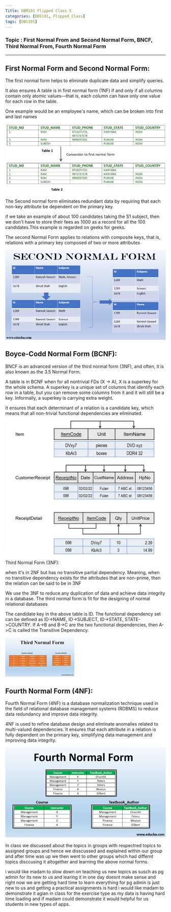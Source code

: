 ```yaml
---
Title: DBM101 Flipped Class 5
categories: [DBS101, Flipped_Class]
tags: [DBS101]
---
```


### Topic : First Normal From and Second Normal Form, BNCF, Third Normal From, Fourth Normal Form
---

## First Normal Form and Second Normal Form:

The first normal form helps to eliminate duplicate data and simplify queries.

It also ensures A table is in first normal form (1NF) if and only if all columns contain only atomic values—that is, each column can have only one value for each row in the table.


One example would be an employee's name, which can be broken into first and last names

![alt text](../Normalisation_normalforms_1.jpg)

The Second normal form eliminates redundant data by requiring that each non-key attribute be dependent on the primary key. 

 if we take an example of about 100 candidates taking the S1 subject, then we don't have to store their fees as 1000 as a record for all the 100 candidates.This example is regarded on geeks for geeks.

 The second Normal Form applies to relations with composite keys, that is, relations with a primary key composed of two or more attributes

![alt text](../Second-Normal-Form-1.png)

## Boyce-Codd Normal Form (BCNF):

BNCF is an advanced version of the third normal form (3NF), and often, it is also known as the 3.5 Normal Form. 


A table is in BCNF when for all nontrivial FDs (X → A), X is a superkey for the whole schema. A superkey is a unique set of columns that identify each row in a table, but you can remove some columns from it and it will still be a key. Informally, a superkey is carrying extra weight.

It ensures that each determinant of a relation is a candidate key, which means that all non-trivial functional dependencies are eliminated.

![alt text](../1_RnO5p0n3bSeCTiiVCrOr6w.png)

Third Normal Form (3NF):

when it's in 2NF but has no transitive partial dependency. Meaning, when no transitive dependency exists for the attributes that are non-prime, then the relation can be said to be in 3NF

We use the 3NF to reduce any duplication of data and achieve data integrity in a database. The third normal form is fit for the designing of normal relational databases

The candidate key in the above table is ID. The functional dependency set can be defined as ID->NAME, ID->SUBJECT, ID->STATE, STATE->COUNTRY. If A->B and B->C are the two functional dependencies, then A->C is called the Transitive Dependency.

![alt text](../images.jpeg)

## Fourth Normal Form (4NF):

Fourth Normal Form (4NF) is a database normalization technique used in the field of relational database management systems (RDBMS) to reduce data redundancy and improve data integrity.

4NF is used to refine database design and eliminate anomalies related to multi-valued dependencies. It ensures that each attribute in a relation is fully dependent on the primary key, simplifying data management and improving data integrity.

![alt text](../Fourth-normal-form.jpg)

In class we discussed about the topics in groups with respectred topics to assigned groups and hence we disscussed and explained within our group and after time was up we then went to other groups which had differnt topics disccusing it altogether and learning the above normal forms.

i would like madam to slow down on teaching us new topics as susch as pg admin for its new to us and learing it in one day doesnt make sense and right now we are getting hard time to learn everything for pg admin is just new to us and getting a practical assignments is hard i would like madam to demonstrate it agian in class for the exercise type as my data is having hard time loading and if madam could demonstrate it would helpful for us students in new types of apps.
